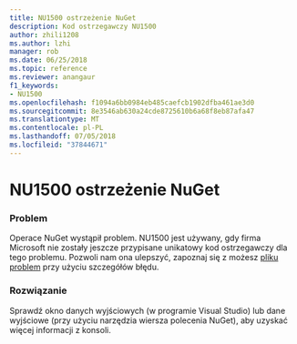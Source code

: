 ```yaml
---
title: NU1500 ostrzeżenie NuGet
description: Kod ostrzegawczy NU1500
author: zhili1208
ms.author: lzhi
manager: rob
ms.date: 06/25/2018
ms.topic: reference
ms.reviewer: anangaur
f1_keywords:
- NU1500
ms.openlocfilehash: f1094a6bb0984eb485caefcb1902dfba461ae3d0
ms.sourcegitcommit: 8e3546ab630a24cde8725610b6a68f8eb87afa47
ms.translationtype: MT
ms.contentlocale: pl-PL
ms.lasthandoff: 07/05/2018
ms.locfileid: "37844671"
---
```

# <a name="nuget-warning-nu1500"></a>NU1500 ostrzeżenie NuGet

### <a name="issue"></a>Problem
Operace NuGet wystąpił problem. NU1500 jest używany, gdy firma Microsoft nie zostały jeszcze przypisane unikatowy kod ostrzegawczy dla tego problemu. Pozwoli nam ona ulepszyć, zapoznaj się z możesz [pliku problem](https://github.com/nuget/home/issues) przy użyciu szczegółów błędu.

### <a name="solution"></a>Rozwiązanie
Sprawdź okno danych wyjściowych (w programie Visual Studio) lub dane wyjściowe (przy użyciu narzędzia wiersza polecenia NuGet), aby uzyskać więcej informacji z konsoli.